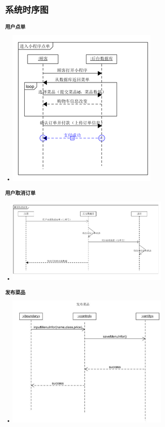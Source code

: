 # 系统时序图

### 用户点单

- ![用户点单](https://github.com/preorderingmenugroup/SYSU-preordering_menu/blob/master/document/SystemSequenceDiagrams/makeorder.PNG?raw=true)

### 用户取消订单  

- ![用户取消订单](https://github.com/preorderingmenugroup/SYSU-preordering_menu/blob/master/document/SystemSequenceDiagrams/change.PNG?raw=true)

### 发布菜品

- ![](image/addfood.JPG)